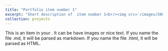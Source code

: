 ```yaml
---
title: "Portfolio item number 1"
excerpt: "Short description of  item number 1<br/><img src='/images/500x300.png'>"
collection: projects
---
```


This is an item in your . It can be have images or nice text. If you name the file .md, it will be parsed as markdown. If you name the file .html, it will be parsed as HTML.
